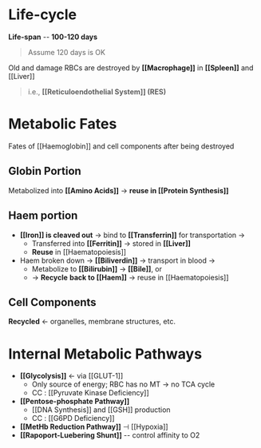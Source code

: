 # Life-cycle
**Life-span** -- **100-120 days**
> Assume 120 days is OK

Old and damage RBCs are destroyed by **[[Macrophage]]** in **[[Spleen]]** and [[Liver]]
> i.e., **[[Reticuloendothelial System]] (RES)**

# Metabolic Fates
Fates of [[Haemoglobin]] and cell components after being destroyed

## Globin Portion
Metabolized into **[[Amino Acids]]** → **reuse in [[Protein Synthesis]]**

## Haem portion
- **[[Iron]] is cleaved out** → bind to **[[Transferrin]]** for transportation →
	- Transferred into **[[Ferritin]]** → stored in **[[Liver]]**
	- **Reuse** in [[Haematopoiesis]]
- Haem broken down → **[[Biliverdin]]** → transport in blood →
	- Metabolize to **[[Bilirubin]]** → **[[Bile]]**, or
	- → **Recycle** **back to [[Haem]]** → reuse in [[Haematopoiesis]]

## Cell Components
**Recycled** ← organelles, membrane structures, etc.

# Internal Metabolic Pathways
- **[[Glycolysis]]** ← via [[GLUT-1]]
	- Only source of energy; RBC has no MT → no TCA cycle
	- CC : [[Pyruvate Kinase Deficiency]]
- **[[Pentose-phosphate Pathway]]**
	- [[DNA Synthesis]] and [[GSH]] production
	- CC : [[G6PD Deficiency]]
- **[[MetHb Reduction Pathway]]** ⊣ [[Hypoxia]]
- **[[Rapoport-Luebering Shunt]]** -- control affinity to O2